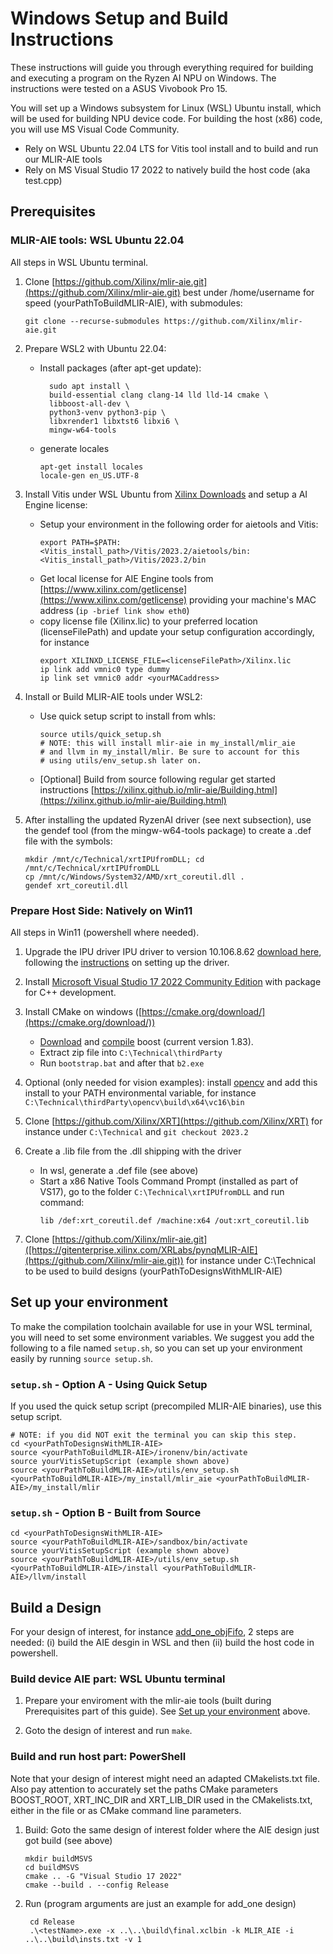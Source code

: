 # Windows Setup and Build Instructions

These instructions will guide you through everything required for building and executing a program on the Ryzen AI NPU on Windows. The instructions were tested on a ASUS Vivobook Pro 15. 

You will set up a Windows subsystem for Linux (WSL) Ubuntu install, which will be used for building NPU device code. For building the host (x86) code, you will use MS Visual Code Community.

- Rely on WSL Ubuntu 22.04 LTS for Vitis tool install and to build and run our MLIR-AIE tools
- Rely on MS Visual Studio 17 2022 to natively build the host code (aka test.cpp)

## Prerequisites
### MLIR-AIE tools: WSL Ubuntu 22.04
All steps in WSL Ubuntu terminal.
1. Clone [https://github.com/Xilinx/mlir-aie.git](https://github.com/Xilinx/mlir-aie.git) best under /home/username for speed (yourPathToBuildMLIR-AIE), with submodules: 
   ```
   git clone --recurse-submodules https://github.com/Xilinx/mlir-aie.git
   ````
1. Prepare WSL2 with Ubuntu 22.04:
    - Install packages (after apt-get update):
      ``` 
        sudo apt install \
        build-essential clang clang-14 lld lld-14 cmake \
        libboost-all-dev \
        python3-venv python3-pip \
        libxrender1 libxtst6 libxi6 \
        mingw-w64-tools
      ```
    - generate locales
      ```
      apt-get install locales
      locale-gen en_US.UTF-8
      ```

1. Install Vitis under WSL Ubuntu from [Xilinx Downloads](https://www.xilinx.com/support/download/index.html/content/xilinx/en/downloadNav/vitis.html) and setup a AI Engine license:
    
    - Setup your environment in the following order for aietools and Vitis:
      ```
      export PATH=$PATH:<Vitis_install_path>/Vitis/2023.2/aietools/bin:<Vitis_install_path>/Vitis/2023.2/bin
      ```
    - Get local license for AIE Engine tools from [https://www.xilinx.com/getlicense](https://www.xilinx.com/getlicense) providing your machine's MAC address (`ip -brief link show eth0`) 
    - copy license file (Xilinx.lic) to your preferred location (licenseFilePath) and update your setup configuration accordingly, for instance
      ```
      export XILINXD_LICENSE_FILE=<licenseFilePath>/Xilinx.lic
      ip link add vmnic0 type dummy
      ip link set vmnic0 addr <yourMACaddress>
      ```

1. Install or Build MLIR-AIE tools under WSL2:

   * Use quick setup script to install from whls:
     ```
     source utils/quick_setup.sh
     # NOTE: this will install mlir-aie in my_install/mlir_aie
     # and llvm in my_install/mlir. Be sure to account for this
     # using utils/env_setup.sh later on.
     ```

   * [Optional] Build from source following regular get started instructions [https://xilinx.github.io/mlir-aie/Building.html](https://xilinx.github.io/mlir-aie/Building.html)

1. After installing the updated RyzenAI driver (see next subsection), use the gendef tool (from the mingw-w64-tools package) to create a .def file with the symbols:
    ```
    mkdir /mnt/c/Technical/xrtIPUfromDLL; cd /mnt/c/Technical/xrtIPUfromDLL
    cp /mnt/c/Windows/System32/AMD/xrt_coreutil.dll .
    gendef xrt_coreutil.dll
    ```

### Prepare Host Side: Natively on Win11

All steps in Win11 (powershell where needed).

1. Upgrade the IPU driver IPU driver to version 10.106.8.62 [download here](https://account.amd.com/en/forms/downloads/ryzen-ai-software-platform-xef.html?filename=ipu_stack_rel_silicon_2308.zip), following the [instructions](href="https://ryzenai.docs.amd.com/en/latest/inst.html) on setting up the driver.
1. Install [Microsoft Visual Studio 17 2022 Community Edition](https://visualstudio.microsoft.com/vs/community/) with package for C++ development.

1. Install CMake on windows ([https://cmake.org/download/](https://cmake.org/download/))
    - [Download](https://boostorg.jfrog.io/artifactory/main/release/1.83.0/source/boost_1_83_0.zip) and [compile](https://www.boost.org/doc/libs/1_83_0/more/getting_started/windows.html) boost (current version 1.83). 
    - Extract zip file into `C:\Technical\thirdParty`
    - Run `bootstrap.bat` and after that `b2.exe`
1. Optional (only needed for vision examples): install [opencv](https://docs.opencv.org/4.x/d3/d52/tutorial_windows_install.html) and add this install to your PATH environmental variable, for instance `C:\Technical\thirdParty\opencv\build\x64\vc16\bin`

1. Clone [https://github.com/Xilinx/XRT](https://github.com/Xilinx/XRT) for instance under `C:\Technical` and `git checkout 2023.2`
1. Create a .lib file from the .dll shipping with the driver
    - In wsl, generate a .def file (see above)
    - Start a x86 Native Tools Command Prompt (installed as part of VS17), go to the folder `C:\Technical\xrtIPUfromDLL` and run command: 
      ```
      lib /def:xrt_coreutil.def /machine:x64 /out:xrt_coreutil.lib
      ```
1. Clone [https://github.com/Xilinx/mlir-aie.git]([https://gitenterprise.xilinx.com/XRLabs/pynqMLIR-AIE](https://github.com/Xilinx/mlir-aie.git)) for instance under C:\Technical to be used to build designs (yourPathToDesignsWithMLIR-AIE) 

## Set up your environment

To make the compilation toolchain available for use in your WSL terminal, you will need to set some environment variables. We suggest you add the following to a file named `setup.sh`, so you can set up your environment easily by running `source setup.sh`.

### `setup.sh` - Option A - Using Quick Setup

If you used the quick setup script (precompiled MLIR-AIE binaries), use this setup script.

```
# NOTE: if you did NOT exit the terminal you can skip this step.
cd <yourPathToDesignsWithMLIR-AIE>
source <yourPathToBuildMLIR-AIE>/ironenv/bin/activate
source yourVitisSetupScript (example shown above)
source <yourPathToBuildMLIR-AIE>/utils/env_setup.sh <yourPathToBuildMLIR-AIE>/my_install/mlir_aie <yourPathToBuildMLIR-AIE>/my_install/mlir
```

### `setup.sh` - Option B - Built from Source

```
cd <yourPathToDesignsWithMLIR-AIE>
source <yourPathToBuildMLIR-AIE>/sandbox/bin/activate
source yourVitisSetupScript (example shown above)
source <yourPathToBuildMLIR-AIE>/utils/env_setup.sh <yourPathToBuildMLIR-AIE>/install <yourPathToBuildMLIR-AIE>/llvm/install
```


## Build a Design

For your design of interest, for instance [add_one_objFifo](../reference_designs/ipu-xrt/add_one_objFifo/), 2 steps are needed: (i) build the AIE desgin in WSL and then (ii) build the host code in powershell.

### Build device AIE part: WSL Ubuntu terminal
1. Prepare your enviroment with the mlir-aie tools (built during Prerequisites part of this guide). See [Set up your environment](#set-up-your-environment) above.

1. Goto the design of interest and run `make`.

### Build and run host part: PowerShell

Note that your design of interest might need an adapted CMakelists.txt file. Also pay attention to accurately set the paths CMake parameters BOOST_ROOT, XRT_INC_DIR and XRT_LIB_DIR used in the CMakelists.txt, either in the file or as CMake command line parameters.

1. Build: Goto the same design of interest folder where the AIE design just got build (see above)
    ```
    mkdir buildMSVS
    cd buildMSVS
    cmake .. -G "Visual Studio 17 2022"
    cmake --build . --config Release
    ```
    
1. Run (program arguments are just an example for add_one design)
   ```
    cd Release
    .\<testName>.exe -x ..\..\build\final.xclbin -k MLIR_AIE -i ..\..\build\insts.txt -v 1
    ```
